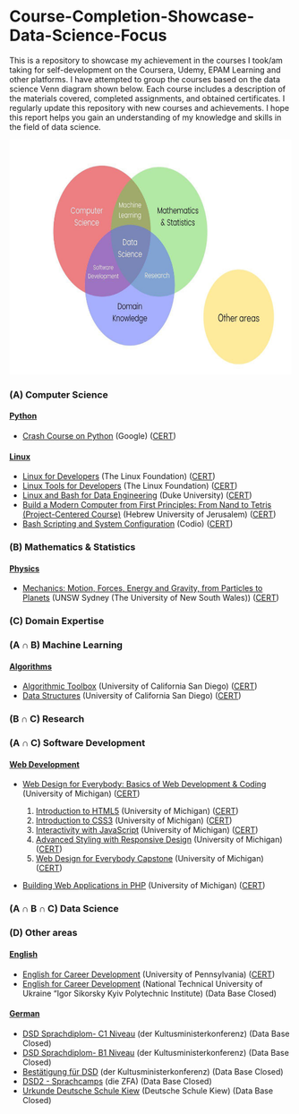 # Course-Completion-Showcase-Data-Science-Focus

This is a repository to showcase my achievement in the courses I took/am taking for self-development on the Coursera, Udemy, EPAM Learning and other platforms. I have attempted to group the courses based on the data science Venn diagram shown below. Each course includes a description of the materials covered, completed assignments, and obtained certificates. I regularly update this repository with new courses and achievements. I hope this report helps you gain an understanding of my knowledge and skills in the field of data science.

<p align="center"> <img src="DataScienceVennDiagram.jpeg" alt="Data Science Venn Diagram" width="600" height="420"/> </p>

### (A) Computer Science

#### [Python](https://github.com/dimapuzz1e/Course-Completion-Showcase-Data-Science-Focus/tree/main/Python)

- [Crash Course on Python](https://www.coursera.org/learn/python-crash-course) (Google) ([CERT](https://www.coursera.org/account/accomplishments/certificate/A9WEEJU3SEAR))

#### [Linux](https://github.com/dimapuzz1e/Course-Completion-Showcase-Data-Science-Focus/tree/main/Linux)

- [Linux for Developers](https://www.coursera.org/learn/linux-for-developers) (The Linux Foundation) ([CERT](https://www.coursera.org/account/accomplishments/certificate/UESMSTTDQ656))
- [Linux Tools for Developers](https://www.coursera.org/learn/linux-tools-for-developers) (The Linux Foundation) ([CERT](https://www.coursera.org/account/accomplishments/certificate/FCMUDQNTSDDC))
- [Linux and Bash for Data Engineering](https://www.coursera.org/learn/linux-and-bash-for-data-engineering-duke) (Duke University) ([CERT](https://www.coursera.org/account/accomplishments/certificate/YCVXP8KCKXHZ))
- [Build a Modern Computer from First Principles: From Nand to Tetris (Project-Centered Course)](https://www.coursera.org/learn/build-a-computer) (Hebrew University of Jerusalem) ([CERT](https://www.coursera.org/account/accomplishments/certificate/Y9FGUZK9GWUV))
- [Bash Scripting and System Configuration](https://www.coursera.org/learn/codio-bash-scripting-and-system-configuration) (Codio) ([CERT](https://www.coursera.org/account/accomplishments/certificate/RY3YTJ296VMK))

### (B) Mathematics & Statistics

#### [Physics](https://github.com/dimapuzz1e/Course-Completion-Showcase-Data-Science-Focus/tree/main/Physics)

- [Mechanics: Motion, Forces, Energy and Gravity, from Particles to Planets](https://www.coursera.org/learn/mechanics-particles-planets) (UNSW Sydney (The University of New South Wales)) ([CERT](https://www.coursera.org/account/accomplishments/certificate/3YALTU5L7AB5))

### (C) Domain Expertise

### (A ∩ B) Machine Learning

#### [Algorithms](https://github.com/dimapuzz1e/Course-Completion-Showcase-Data-Science-Focus/tree/main/Algorithms)

- [Algorithmic Toolbox](https://www.coursera.org/learn/algorithmic-toolbox) (University of California San Diego) ([CERT](https://www.coursera.org/account/accomplishments/certificate/CXZSW9EJUBD5))
- [Data Structures](https://www.coursera.org/learn/data-structures) (University of California San Diego) ([CERT](https://www.coursera.org/account/accomplishments/certificate/3PA48ZUSKEEC))

### (B ∩ C) Research

### (A ∩ C) Software Development

#### [Web Development](https://github.com/dimapuzz1e/Course-Completion-Showcase-Data-Science-Focus/tree/main/Web-Development)

- [Web Design for Everybody: Basics of Web Development & Coding](https://www.coursera.org/specializations/web-design) (University of Michigan) ([CERT](https://www.coursera.org/account/accomplishments/specialization/certificate/XJ3FZJEVF2VS))
  1. [Introduction to HTML5](https://www.coursera.org/learn/html) (University of Michigan) ([CERT](https://www.coursera.org/account/accomplishments/certificate/W8RU8UEYRRF9))
  2. [Introduction to CSS3](https://www.coursera.org/learn/introcss) (University of Michigan) ([CERT](https://www.coursera.org/account/accomplishments/certificate/7HJ35GL6CQVZ))
  3. [Interactivity with JavaScript](https://www.coursera.org/learn/javascript) (University of Michigan) ([CERT](https://www.coursera.org/account/accomplishments/certificate/7YWXGJRD7NRN))
  4. [Advanced Styling with Responsive Design](https://www.coursera.org/learn/responsivedesign) (University of Michigan) ([CERT](https://www.coursera.org/account/accomplishments/certificate/NLXEU524MMYC))
  5. [Web Design for Everybody Capstone](https://www.coursera.org/learn/web-design-project) (University of Michigan) ([CERT](https://www.coursera.org/account/accomplishments/certificate/8WE9XBV8QUXS))

- [Building Web Applications in PHP](https://www.coursera.org/learn/web-applications-php) (University of Michigan) ([CERT](https://www.coursera.org/account/accomplishments/certificate/GPQWK4ZFZGRX))

### (A ∩ B ∩ C) Data Science

### (D) Other areas

#### [English](https://github.com/dimapuzz1e/Course-Completion-Showcase-Data-Science-Focus/tree/main/English)

- [English for Career Development](https://www.coursera.org/learn/careerdevelopment) (University of Pennsylvania) ([CERT](https://www.coursera.org/account/accomplishments/certificate/KK8285M5C2R8))
- [English for Career Development](https://kpi.ua/regulations-v) (National Technical University of Ukraine “Igor Sikorsky Kyiv Polytechnic Institute) (Data Base Closed)

#### [German](https://github.com/dimapuzz1e/Course-Completion-Showcase-Data-Science-Focus/tree/main/German)

- [DSD Sprachdiplom- C1 Niveau](https://en.wikipedia.org/wiki/Deutsches_Sprachdiplom_Stufe_I_and_II) (der Kultusministerkonferenz) (Data Base Closed)
- [DSD Sprachdiplom- B1 Niveau](https://en.wikipedia.org/wiki/Deutsches_Sprachdiplom_Stufe_I_and_II) (der Kultusministerkonferenz) (Data Base Closed)
- [Bestätigung für DSD](https://en.wikipedia.org/wiki/Deutsches_Sprachdiplom_Stufe_I_and_II) (der Kultusministerkonferenz) (Data Base Closed)
- [DSD2 - Sprachcamps](https://www.auslandsschulwesen.de/SharedDocs/Kurzmeldungen/Webs/ZfA/DE/Aktuelles/2021/210616_DSD-Sprachcamp_Ukraine.html) (die ZFA) (Data Base Closed)
- [Urkunde Deutsche Schule Kiew](https://deutscheschule.kiev.ua/) (Deutsche Schule Kiew) (Data Base Closed)
